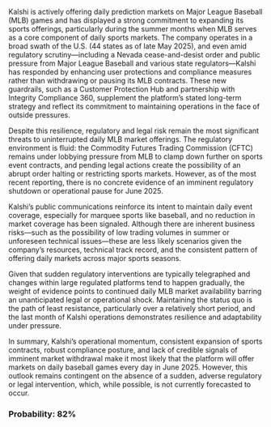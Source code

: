 Kalshi is actively offering daily prediction markets on Major League Baseball (MLB) games and has displayed a strong commitment to expanding its sports offerings, particularly during the summer months when MLB serves as a core component of daily sports markets. The company operates in a broad swath of the U.S. (44 states as of late May 2025), and even amid regulatory scrutiny—including a Nevada cease-and-desist order and public pressure from Major League Baseball and various state regulators—Kalshi has responded by enhancing user protections and compliance measures rather than withdrawing or pausing its MLB contracts. These new guardrails, such as a Customer Protection Hub and partnership with Integrity Compliance 360, supplement the platform’s stated long-term strategy and reflect its commitment to maintaining operations in the face of outside pressures.

Despite this resilience, regulatory and legal risk remain the most significant threats to uninterrupted daily MLB market offerings. The regulatory environment is fluid: the Commodity Futures Trading Commission (CFTC) remains under lobbying pressure from MLB to clamp down further on sports event contracts, and pending legal actions create the possibility of an abrupt order halting or restricting sports markets. However, as of the most recent reporting, there is no concrete evidence of an imminent regulatory shutdown or operational pause for June 2025.

Kalshi’s public communications reinforce its intent to maintain daily event coverage, especially for marquee sports like baseball, and no reduction in market coverage has been signaled. Although there are inherent business risks—such as the possibility of low trading volumes in summer or unforeseen technical issues—these are less likely scenarios given the company’s resources, technical track record, and the consistent pattern of offering daily markets across major sports seasons.

Given that sudden regulatory interventions are typically telegraphed and changes within large regulated platforms tend to happen gradually, the weight of evidence points to continued daily MLB market availability barring an unanticipated legal or operational shock. Maintaining the status quo is the path of least resistance, particularly over a relatively short period, and the last month of Kalshi operations demonstrates resilience and adaptability under pressure.

In summary, Kalshi’s operational momentum, consistent expansion of sports contracts, robust compliance posture, and lack of credible signals of imminent market withdrawal make it most likely that the platform will offer markets on daily baseball games every day in June 2025. However, this outlook remains contingent on the absence of a sudden, adverse regulatory or legal intervention, which, while possible, is not currently forecasted to occur.

### Probability: 82%